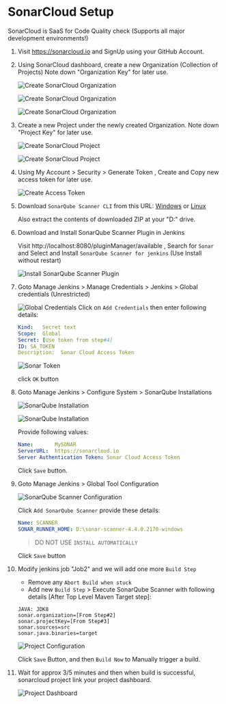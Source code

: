 # SonarCloud Setup

SonarCloud is SaaS for Code Quality check (Supports all major development environments!)

1.  Visit https://sonarcloud.io and SignUp using your GitHub Account.

2.  Using SonarCloud dashboard, create a new Organization (Collection of Projects)
    Note down "Organization Key" for later use.

    ![Create SonarCloud Organization](./screenshots/step-2.png)
    
    ![Create SonarCloud Organization](./screenshots/step-2B.png)
    
    ![Create SonarCloud Organization](./screenshots/step-2C.png)

3.  Create a new Project under the newly created Organization. 
    Note down "Project Key" for later use.

    ![Create SonarCloud Project](./screenshots/step-3.png)

    ![Create SonarCloud Project](./screenshots/step-3B.png)

4.  Using My Account > Security > Generate Token , Create and Copy new access token for later use.

    ![Create Access Token](./screenshots/step-4.png)

5.  Download `SonarQube Scanner CLI` from this URL: [Windows](https://binaries.sonarsource.com/Distribution/sonar-scanner-cli/sonar-scanner-cli-4.4.0.2170-windows.zip) or [Linux](https://binaries.sonarsource.com/Distribution/sonar-scanner-cli/sonar-scanner-cli-4.4.0.2170-linux.zip) 

    Also extract the contents of downloaded ZIP at your "D:" drive.

6.  Download and Install SonarQube Scanner Plugin in Jenkins

    Visit http://localhost:8080/pluginManager/available , Search for `Sonar` and Select and Install `SonarQube Scanner for jenkins` (Use Install without restart)

    ![Install SonarQube Scanner Plugin](./screenshots/step-6.png)

7.  Goto Manage Jenkins > Manage Credentials > Jenkins > Global credentials (Unrestricted)

    ![Global Credentials](./screenshots/step-7.png)
    Click on `Add Credentials` then enter following details:

    ```yml
    Kind:   Secret text
    Scope:  Global
    Secret: [Use token from step#4]
    ID: SA_TOKEN
    Description:  Sonar Cloud Access Token
    ```

    ![Sonar Token](./screenshots/step-7B.png)

    click `OK` button

8.  Goto Manage Jenkins > Configure System > SonarQube Installations

    ![SonarQube Installation](./screenshots/step-8.png)

    ![SonarQube Installation](./screenshots/step-8B.png)
    
    Provide following values:
    
    ```yml
    Name:       MySONAR
    ServerURL:  https://sonarcloud.io
    Server Authentication Token: Sonar Cloud Access Token
    ```

    Click `Save` button.

9.  Goto Manage Jenkins > Global Tool Configuration 

    ![SonarQube Scanner Configuration](./screenshots/step-9.png)
    
    Click `Add SonarQube Scanner` provide these details:

    ```yml
    Name: SCANNER
    SONAR_RUNNER_HOME: D:\sonar-scanner-4.4.0.2170-windows
    ```

    > DO NOT USE `INSTALL AUTOMATICALLY`

    Click `Save` button

10. Modify jenkins job "Job2" and we will add one more `Build Step`
    
    - Remove any `Abort Build when stuck`
    - Add new `Build Step` > Execute SonarQube Scanner with following details 
        [After Top Level Maven Target step]:

    ```
    JAVA: JDK8
    sonar.organization=[From Step#2]
    sonar.projectKey=[From Step#3]
    sonar.sources=src
    sonar.java.binaries=target
    ```

    ![Project Configuration](./screenshots/step-10.png)
    
    Click `Save` Button, and then `Build Now` to Manually trigger a build.

11. Wait for approx 3/5 minutes and then when build is successful, sonarcloud project link your  project dashboard.

    ![Project Dashboard](./screenshots/step-11.png)




